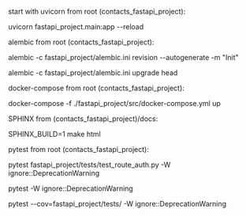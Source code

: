 start with uvicorn from root (contacts_fastapi_project):

uvicorn fastapi_project.main:app --reload

alembic from root (contacts_fastapi_project):

alembic -c fastapi_project/alembic.ini revision --autogenerate -m "Init"

alembic -c fastapi_project/alembic.ini upgrade head

docker-compose from root (contacts_fastapi_project):

docker-compose -f ./fastapi_project/src/docker-compose.yml up

SPHINX from (contacts_fastapi_project)/docs: 

SPHINX_BUILD=1 make html

pytest from root (contacts_fastapi_project):

pytest fastapi_project/tests/test_route_auth.py -W ignore::DeprecationWarning

pytest -W ignore::DeprecationWarning

pytest --cov=fastapi_project/tests/ -W ignore::DeprecationWarning


